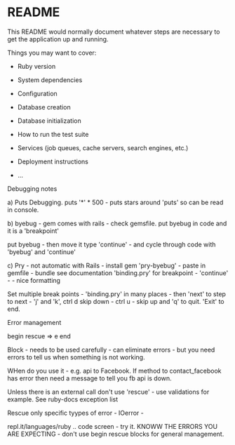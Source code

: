 # README

This README would normally document whatever steps are necessary to get the
application up and running.

Things you may want to cover:

* Ruby version

* System dependencies

* Configuration

* Database creation

* Database initialization

* How to run the test suite

* Services (job queues, cache servers, search engines, etc.)

* Deployment instructions

* ...


Debugging notes

a) Puts Debugging.
puts '*' * 500 - puts stars around 'puts'  so can be read in console.

b) byebug - gem comes with rails - check gemsfile.
put byebug in code and it is a 'breakpoint'

put byebug - then move it  type 'continue' - and cycle through code with 'byebug' and 'continue'

c) Pry - not automatic with Rails - install
gem 'pry-byebug' - paste in gemfile - bundle
see documentation 'binding.pry'  for breakpoint - 'continue' - - nice formatting

Set multiple break points - 'binding.pry'  in many places - then 'next' to step to next - 'j' and 'k', ctrl d skip down - ctrl u - skip up and 'q' to quit. 'Exit' to end.

Error management

begin
rescue => e
end

Block - needs to be used carefully - can eliminate errors - but you need errors to tell us when something is not working.

WHen do you use it - e.g. api to Facebook. If method to contact_facebook has error then need a message to tell you fb api is down.

Unless there is an external call don't use 'rescue' - use validations for example. See ruby-docs exception list

Rescue only specific tyypes of error - IOerror -

repl.it/languages/ruby .. code screen - try it. KNOWW THE ERRORS YOU ARE EXPECTING - don't use begin rescue blocks for general management.

